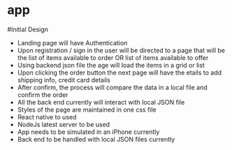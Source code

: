 # app


#Initial Design

* Landing page will have Authentication
* Upon registration / sign in the user will be directed to
  a page that will be the list of items available to order OR list of items
  available to offer
* Using backend json file the age will load the items in a grid or list
* Upon clicking the order button the next page will have the etails
  to add shipping info, credit card details
* After confirm, the process will compare the data in a local file and confirm the order
* All the back end currently will interact with local JSON file
* Styles of the page are maintained in one css file
* React native to used
* NodeJs latest server to be used
* App needs to be simulated in an iPhone currently
* Back end to be handled with local JSON files currently
